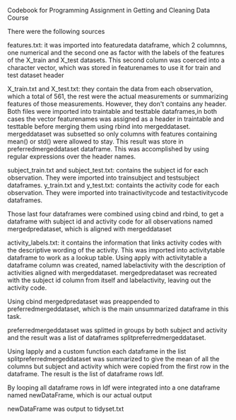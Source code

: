 Codebook for Programming Assignment in Getting and Cleaning Data Course

There were the following sources

features.txt: it was imported into featuredata dataframe, which 2 columnns, one numerical and the second one as factor with the labels of the features of the X_train and X_test datasets. 
This second column was coerced into a character vector, which was stored in featurenames to use it for train and test dataset header

X_train.txt and X_test.txt: they contain the data from each observation, which a total of 561, the rest were the actual measurements or summarizing features of those measurements. 
However, they don't contains any header. Both files were imported into traintable and testtable dataframes,in both cases the vector featurenames was assigned as a header 
in traintable and testtable before merging them using rbind into mergeddataset. mergeddataset was subsetted so only columns with features containing mean() or std() were allowed to stay. 
This result was store in preferredmergeddataset dataframe. This was accomplished by using regular expressions over the header names.

subject_train.txt and subject_test.txt: contains the subject id for each observation. They were imported into trainsubject and testsubject dataframes.
y_train.txt and y_test.txt: containts the activity code for each observation. They were imported into trainactivitycode and testactivitycode dataframes.

Those last four dataframes were combined using cbind and rbind, to get a dataframe with subject id and activity code for all observations named mergedpredataset, 
which is aligned with mergeddataset

activity_labels.txt: it contains the information that links activity codes with the descriptive wording of the activity. 
This was imported into activitytable dataframe to work as a lookup table. Using apply with activitytable a dataframe column was created, named labelactivity with the description of activities aligned with 
mergeddataset. mergedpredataset was recreated with the subject id column from itself and labelactivity, leaving out the activity code.

Using cbind mergedpredataset was preappended to preferredmergeddataset, which is the main unsummarized dataframe in this task.

preferredmergeddataset was splitted in groups by both subject and activity and the result was a list of dataframes splitpreferredmergeddataset. 

Using lapply and a custom function each dataframe in the list splitpreferredmergeddataset was summarized to give
the mean of all the columns but subject and activity which were copied from the first row in the dataframe. The result is the list of dataframe rows
ldf. 

By looping all dataframe rows in ldf were integrated into a one dataframe named newDataFrame, which is our actual output

newDataFrame was output to tidyset.txt

  